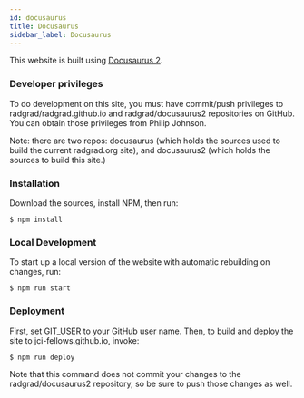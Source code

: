 ```yaml
---
id: docusaurus
title: Docusaurus
sidebar_label: Docusaurus
---
```


This website is built using [Docusaurus 2](https://v2.docusaurus.io/).

### Developer privileges

To do development on this site, you must have commit/push privileges to radgrad/radgrad.github.io and radgrad/docusaurus2 repositories on GitHub.  You can obtain those privileges from Philip Johnson.

Note: there are two repos: docusaurus (which holds the sources used to build the current radgrad.org site), and docusaurus2 (which holds the sources to build this site.)

### Installation

Download the sources, install NPM, then run:
```
$ npm install
```

### Local Development

To start up a local version of the website with automatic rebuilding on changes, run:

```
$ npm run start
```

### Deployment

First, set GIT_USER to your GitHub user name. Then, to build and deploy the site to jci-fellows.github.io, invoke:

```
$ npm run deploy
```

Note that this command does not commit your changes to the radgrad/docusaurus2 repository, so be sure to push those changes as well.
